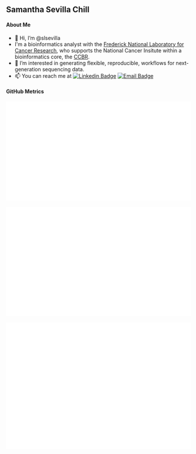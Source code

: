 ## Samantha Sevilla Chill

#### About Me
- 👋 Hi, I’m @slsevilla
- I'm a bioinformatics analyst with the [Frederick National Laboratory for Cancer Research](https://frederick.cancer.gov), who supports the National Cancer Insitute within a bioinformatics core, the [CCBR](https://github.com/ccbr).
- 📖 I’m interested in generating flexible, reproducible, workflows for next-generation sequencing data.
- 📫 You can reach me at  [![Linkedin Badge](https://img.shields.io/badge/-SamanthaChill-blue?style=flat-square&logo=Linkedin&logoColor=white&link=https://www.linkedin.com/in/samantha-chill-a1940524/)](https://www.linkedin.com/in/samantha-chill-a1940524/)
[![Email Badge](https://img.shields.io/badge/-samantha.sevilla@nih.gov-c14438?style=flat-square&logo=ProtonMail&logoColor=white&link=mailto:samantha.sevilla@nih.gov)](mailto:samantha.sevilla@nih.gov)

#### GitHub Metrics

[![metrics](github-metrics.svg)](https://metrics.lecoq.io/insights/slsevilla)

[![languages](metrics.plugin.languages.svg)](https://metrics.lecoq.io/insights/slsevilla)

[![notable contributions](metrics.plugin.notable.svg)](https://metrics.lecoq.io/insights/slsevilla)

<link rel="me" href="https://mastodon.social/@slsevilla">
